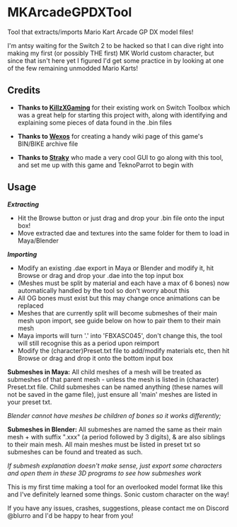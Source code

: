 # MKArcadeGPDXTool
Tool that extracts/imports Mario Kart Arcade GP DX model files!

I'm antsy waiting for the Switch 2 to be hacked so that I can dive right into making my first (or possibly THE first) MK World custom character, but since that isn't here yet I figured I'd get some practice in by looking at one of the few remaining unmodded Mario Karts!

## Credits

- **Thanks to [KillzXGaming](https://github.com/killzxgaming)** for their existing work on Switch Toolbox which was a great help for starting this project with, along with identifying and explaining some pieces of data found in the .bin files

- **Thanks to [Wexos](https://github.com/Wexos)** for creating a handy wiki page of this game's BIN/BIKE archive file

- **Thanks to [Straky](https://github.com/Str4ky)** who made a very cool GUI to go along with this tool, and set me up with this game and TeknoParrot to begin with

## Usage

***Extracting***
- Hit the Browse button or just drag and drop your .bin file onto the input box!
- Move extracted dae and textures into the same folder for them to load in Maya/Blender

***Importing***
- Modify an existing .dae export in Maya or Blender and modify it, hit Browse or drag and drop your .dae into the top input box
- (Meshes must be split by material and each have a max of 6 bones) now automatically handled by the tool so don't worry about this
- All OG bones must exist but this may change once animations can be replaced
- Meshes that are currently split will become submeshes of their main mesh upon import, see guide below on how to pair them to their main mesh
- Maya imports will turn '.' into 'FBXASC045', don't change this, the tool will still recognise this as a period upon reimport
- Modify the (character)Preset.txt file to add/modify materials etc, then hit Browse or drag and drop it onto the bottom input box

**Submeshes in Maya:** All child meshes of a mesh will be treated as submeshes of that parent mesh - unless the mesh is listed in (character) Preset.txt file.
Child submeshes can be named anything (these names will not be saved in the game file), just ensure all 'main' meshes are listed in your preset txt.

*Blender cannot have meshes be children of bones so it works differently;*

**Submeshes in Blender:** All submeshes are named the same as their main mesh + with suffix ".xxx" (a period followed by 3 digits), & are also siblings to their main mesh.
All main meshes must be listed in preset txt so submeshes can be found and treated as such.

*If submesh explanation doesn't make sense, just export some characters and open them in these 3D programs to see how submeshes work*

This is my first time making a tool for an overlooked model format like this and I've definitely learned some things. Sonic custom character on the way!

If you have any issues, crashes, suggestions, please contact me on Discord @blurro and I'd be happy to hear from you!
